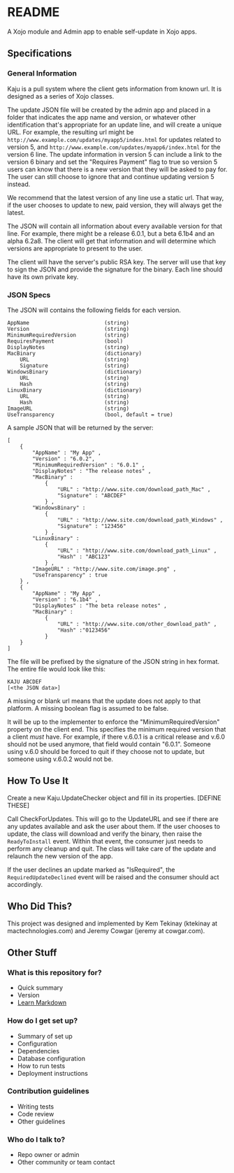 # README

A Xojo module and Admin app to enable self-update in Xojo apps.

## Specifications

### General Information

Kaju is a pull system where the client gets information from known url. It is designed as a series of Xojo classes.

The update JSON file will be created by the admin app and placed in a folder that indicates the app name and version, or whatever other identification that's appropriate for an update line, and will create a unique URL. For example, the resulting url might be `http://www.example.com/updates/myapp5/index.html` for updates related to version 5, and `http://www.example.com/updates/myapp6/index.html` for the version 6 line. The update information in version 5 can include a link to the version 6 binary and set the "Requires Payment" flag to true so version 5 users can know that there is a new version that they will be asked to pay for. The user can still choose to ignore that and continue updating version 5 instead.

We recommend that the latest version of any line use a static url. That way, if the user chooses to update to new, paid version, they will always get the latest.

The JSON will contain all information about every available version for that line. For example, there might be a release 6.0.1, but a beta 6.1b4 and an alpha 6.2a8. The client will get that information and will determine which versions are appropriate to present to the user.

The client will have the server's public RSA key. The server will use that key to sign the JSON and provide the signature for the binary. Each line should have its own private key.

### JSON Specs

The JSON will contains the following fields for each version.

	AppName                        (string)
	Version                        (string)
	MinimumRequiredVersion         (string)
	RequiresPayment                (bool)
	DisplayNotes                   (string)
	MacBinary                      (dictionary)
		URL                        (string)
		Signature                  (string)
	WindowsBinary                  (dictionary)
		URL                        (string)
		Hash                       (string)
	LinuxBinary                    (dictionary)
		URL                        (string)
		Hash                       (string)
	ImageURL                       (string)
	UseTransparency                (bool, default = true)

A sample JSON that will be returned by the server:

	[
		{
			"AppName" : "My App" ,
			"Version" : "6.0.2",
			"MinimumRequiredVersion" : "6.0.1" ,
			"DisplayNotes" : "The release notes" ,
			"MacBinary" :
				{
					"URL" : "http://www.site.com/download_path_Mac" ,
					"Signature" : "ABCDEF"
				} ,
			"WindowsBinary" :
				{
					"URL" : "http://www.site.com/download_path_Windows" ,
					"Signature" : "123456"
				} ,
			"LinuxBinary" :
				{
					"URL" : "http://www.site.com/download_path_Linux" ,
					"Hash" : "ABC123"
				} ,
			"ImageURL" : "http://www.site.com/image.png" ,
			"UseTransparency" : true
		} ,
		{
			"AppName" : "My App" ,
			"Version" : "6.1b4" ,
			"DisplayNotes" : "The beta release notes" ,
			"MacBinary" : 
				{
					"URL" : "http://www.site.com/other_download_path" ,
					"Hash" :"0123456"
				} 
		}
	] 

The file will be prefixed by the signature of the JSON string in hex format. The entire file would look like this:

	KAJU ABCDEF
	[<the JSON data>]

A missing or blank url means that the update does not apply to that platform. A missing boolean flag is assumed to be false.

It will be up to the implementer to enforce the "MinimumRequiredVersion" property on the client end. This specifies the minimum required version that a client *must* have. For example, if there v.6.0.1 is a critical release and v.6.0 should not be used anymore, that field would contain "6.0.1". Someone using v.6.0 should be forced to quit if they choose not to update, but someone using v.6.0.2 would not be.

## How To Use It

Create a new Kaju.UpdateChecker object and fill in its properties. [DEFINE THESE]

Call CheckForUpdates. This will go to the UpdateURL and see if there are any updates available and ask the user about them. If the user chooses to update, the class will download and verify the binary, then raise the `ReadyToInstall` event. Within that event, the consumer just needs to perform any cleanup and quit. The class will take care of the update and relaunch the new version of the app.

If the user declines an update marked as "IsRequired", the `RequiredUpdateDeclined` event will be raised and the consumer should act accordingly.

## Who Did This?

This project was designed and implemented by Kem Tekinay (ktekinay at mactechnologies.com) and Jeremy Cowgar (jeremy at cowgar.com).


## Other Stuff

### What is this repository for?

* Quick summary
* Version
* [Learn Markdown](https://bitbucket.org/tutorials/markdowndemo)

### How do I get set up?

* Summary of set up
* Configuration
* Dependencies
* Database configuration
* How to run tests
* Deployment instructions

### Contribution guidelines

* Writing tests
* Code review
* Other guidelines

### Who do I talk to?

* Repo owner or admin
* Other community or team contact